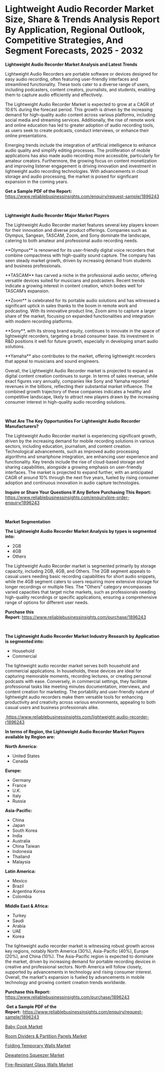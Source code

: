 <p><h1>Lightweight Audio Recorder Market Size, Share & Trends Analysis Report By Application, Regional Outlook, Competitive Strategies, And Segment Forecasts, 2025 - 2032</h1></p><p><strong>Lightweight Audio Recorder Market Analysis and Latest Trends</strong></p>
<p><p>Lightweight Audio Recorders are portable software or devices designed for easy audio recording, often featuring user-friendly interfaces and streamlined functionality. These tools cater to a diverse range of users, including podcasters, content creators, journalists, and students, enabling them to capture audio efficiently and effectively.</p><p>The Lightweight Audio Recorder Market is expected to grow at a CAGR of 10.6% during the forecast period. This growth is driven by the increasing demand for high-quality audio content across various platforms, including social media and streaming services. Additionally, the rise of remote work and online education has led to greater adoption of audio recording tools, as users seek to create podcasts, conduct interviews, or enhance their online presentations.</p><p>Emerging trends include the integration of artificial intelligence to enhance audio quality and simplify editing processes. The proliferation of mobile applications has also made audio recording more accessible, particularly for amateur creators. Furthermore, the growing focus on content monetization and improving listener engagement is driving innovation and investment in lightweight audio recording technologies. With advancements in cloud storage and audio processing, the market is poised for significant expansion in the coming years.</p></p>
<p><strong>Get a Sample PDF of the Report:&nbsp;</strong> <a href="https://www.reliablebusinessinsights.com/enquiry/request-sample/1896243?utm_campaign=1113&utm_medium=2&utm_source=Github&utm_content=ia&utm_term=28032025&utm_id=lightweight-audio-recorder">https://www.reliablebusinessinsights.com/enquiry/request-sample/1896243</a></p>
<p>&nbsp;</p>
<p><strong>Lightweight Audio Recorder Major Market Players</strong></p>
<p><p>The Lightweight Audio Recorder market features several key players known for their innovation and diverse product offerings. Companies such as Olympus, Sangean, TASCAM, Zoom, and Sony dominate the landscape, catering to both amateur and professional audio recording needs.</p><p>**Olympus** is renowned for its user-friendly digital voice recorders that combine compactness with high-quality sound capture. The company has seen steady market growth, driven by increasing demand from students and business professionals. </p><p>**TASCAM** has carved a niche in the professional audio sector, offering versatile devices suited for musicians and podcasters. Recent trends indicate a growing interest in content creation, which bodes well for TASCAM’s expansion.</p><p>**Zoom** is celebrated for its portable audio solutions and has witnessed a significant uptick in sales thanks to the boom in remote work and podcasting. With its innovative product line, Zoom aims to capture a larger share of the market, focusing on expanded functionalities and integration with modern recording platforms.</p><p>**Sony**, with its strong brand equity, continues to innovate in the space of lightweight recorders, targeting a broad consumer base. Its investment in R&D positions it well for future growth, especially in developing smart audio solutions.</p><p>**Yamaha** also contributes to the market, offering lightweight recorders that appeal to musicians and sound engineers. </p><p>Overall, the Lightweight Audio Recorder market is projected to expand as digital content creation continues to surge. In terms of sales revenue, while exact figures vary annually, companies like Sony and Yamaha reported revenues in the billions, reflecting their substantial market influence. The combined growth trajectory of these companies indicates a healthy and competitive landscape, likely to attract new players drawn by the increasing consumer interest in high-quality audio recording solutions.</p></p>
<p>&nbsp;</p>
<p><strong>What Are The Key Opportunities For Lightweight Audio Recorder Manufacturers?</strong></p>
<p><p>The Lightweight Audio Recorder market is experiencing significant growth, driven by the increasing demand for mobile recording solutions in various sectors, including education, journalism, and content creation. Technological advancements, such as improved audio processing algorithms and smartphone integration, are enhancing user experience and functionality. Key trends include the rise of cloud-based storage and sharing capabilities, alongside a growing emphasis on user-friendly interfaces. The market is projected to expand further, with an anticipated CAGR of around 10% through the next five years, fueled by rising consumer adoption and continuous innovation in audio capture technologies.</p></p>
<p><strong>Inquire or Share Your Questions If Any Before Purchasing This Report:</strong> <a href="https://www.reliablebusinessinsights.com/enquiry/pre-order-enquiry/1896243?utm_campaign=1113&utm_medium=2&utm_source=Github&utm_content=ia&utm_term=28032025&utm_id=lightweight-audio-recorder">https://www.reliablebusinessinsights.com/enquiry/pre-order-enquiry/1896243</a></p>
<p>&nbsp;</p>
<p><strong>Market Segmentation</strong></p>
<p><strong>The Lightweight Audio Recorder Market Analysis by types is segmented into:</strong></p>
<p><ul><li>2GB</li><li>4GB</li><li>Others</li></ul></p>
<p><p>The Lightweight Audio Recorder market is segmented primarily by storage capacity, including 2GB, 4GB, and Others. The 2GB segment appeals to casual users needing basic recording capabilities for short audio snippets, while the 4GB segment caters to users requiring more extensive storage for longer recordings or multiple files. The "Others" category encompasses varied capacities that target niche markets, such as professionals needing high-quality recordings or specific applications, ensuring a comprehensive range of options for different user needs.</p></p>
<p><strong>Purchase this Report:&nbsp;</strong><a href="https://www.reliablebusinessinsights.com/purchase/1896243?utm_campaign=1113&utm_medium=2&utm_source=Github&utm_content=ia&utm_term=28032025&utm_id=lightweight-audio-recorder">https://www.reliablebusinessinsights.com/purchase/1896243</a></p>
<p>&nbsp;</p>
<p><strong>The Lightweight Audio Recorder Market Industry Research by Application is segmented into:</strong></p>
<p><ul><li>Household</li><li>Commercial</li></ul></p>
<p><p>The lightweight audio recorder market serves both household and commercial applications. In households, these devices are ideal for capturing memorable moments, recording lectures, or creating personal podcasts with ease. Conversely, in commercial settings, they facilitate professional tasks like meeting minutes documentation, interviews, and content creation for marketing. The portability and user-friendly nature of lightweight audio recorders make them versatile tools for enhancing productivity and creativity across various environments, appealing to both casual users and business professionals alike.</p></p>
<p><a href="https://www.reliablebusinessinsights.com/lightweight-audio-recorder-r1896243?utm_campaign=1113&utm_medium=2&utm_source=Github&utm_content=ia&utm_term=28032025&utm_id=lightweight-audio-recorder">&nbsp;https://www.reliablebusinessinsights.com/lightweight-audio-recorder-r1896243</a></p>
<p><strong>In terms of Region, the Lightweight Audio Recorder Market Players available by Region are:</strong></p>
<p>
    <p> <strong> North America: </strong>
        <ul>
            <li>United States</li>
            <li>Canada</li>
        </ul>
        </p> 
    <p> <strong> Europe: </strong>
        <ul>
            <li>Germany</li>
            <li>France</li>
            <li>U.K.</li>
            <li>Italy</li>
            <li>Russia</li>
        </ul>
        </p> 
    <p> <strong> Asia-Pacific: </strong>
        <ul>
            <li>China</li>
            <li>Japan</li>
            <li>South Korea</li>
            <li>India</li>
            <li>Australia</li>
            <li>China Taiwan</li>
            <li>Indonesia</li>
            <li>Thailand</li>
            <li>Malaysia</li>
        </ul>
        </p> 
    <p> <strong> Latin America: </strong>
        <ul>
            <li>Mexico</li>
            <li>Brazil</li>
            <li>Argentina Korea</li>
            <li>Colombia</li>
        </ul>
        </p> 
    <p> <strong> Middle East & Africa: </strong>
        <ul>
            <li>Turkey</li>
            <li>Saudi</li>
            <li>Arabia</li>
            <li>UAE</li>
            <li>Korea</li>
        </ul>
    </p>
    </p>
<p><p>The lightweight audio recorder market is witnessing robust growth across key regions, notably North America (30%), Asia-Pacific (40%), Europe (20%), and China (10%). The Asia-Pacific region is expected to dominate the market, driven by increasing demand for portable recording devices in creative and professional sectors. North America will follow closely, supported by advancements in technology and rising consumer interest. Overall, the market's expansion is fueled by advancements in mobile technology and growing content creation trends worldwide.</p></p>
<p><strong>Purchase this Report: </strong><a href="https://www.reliablebusinessinsights.com/purchase/1896243?utm_campaign=1113&utm_medium=2&utm_source=Github&utm_content=ia&utm_term=28032025&utm_id=lightweight-audio-recorder">https://www.reliablebusinessinsights.com/purchase/1896243</a></p>
<p>&nbsp;<strong>Get a Sample PDF of the Report:&nbsp;&nbsp;</strong><a href="https://www.reliablebusinessinsights.com/enquiry/request-sample/1896243?utm_campaign=1113&utm_medium=2&utm_source=Github&utm_content=ia&utm_term=28032025&utm_id=lightweight-audio-recorder">https://www.reliablebusinessinsights.com/enquiry/request-sample/1896243</a></p>
<p><strong></strong></p>
<p><p><a href="https://github.com/safatabhee/Market-Research-Report-List-1/blob/main/baby-cook-market.md?utm_campaign=1113&utm_medium=2&utm_source=Github&utm_content=ia&utm_term=28032025&utm_id=lightweight-audio-recorder">Baby Cook Market</a></p><p><a href="https://github.com/gorbaicodaro/Market-Research-Report-List-1/blob/main/room-dividers-partition-panels-market.md?utm_campaign=1113&utm_medium=2&utm_source=Github&utm_content=ia&utm_term=28032025&utm_id=lightweight-audio-recorder">Room Dividers & Partition Panels Market</a></p><p><a href="https://github.com/tamerlgwilt/Market-Research-Report-List-1/blob/main/folding-temporary-walls-market.md?utm_campaign=1113&utm_medium=2&utm_source=Github&utm_content=ia&utm_term=28032025&utm_id=lightweight-audio-recorder">Folding Temporary Walls Market</a></p><p><a href="https://github.com/sivyerloucks/Market-Research-Report-List-1/blob/main/dewatering-squeezer-market.md?utm_campaign=1113&utm_medium=2&utm_source=Github&utm_content=ia&utm_term=28032025&utm_id=lightweight-audio-recorder">Dewatering Squeezer Market</a></p><p><a href="https://github.com/rwanjamiul/Market-Research-Report-List-1/blob/main/fire-resistant-glass-walls-market.md?utm_campaign=1113&utm_medium=2&utm_source=Github&utm_content=ia&utm_term=28032025&utm_id=lightweight-audio-recorder">Fire-Resistant Glass Walls Market</a></p></p>